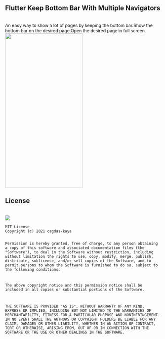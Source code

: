  <h2>Flutter Keep Bottom Bar With Multiple Navigators </h2><br>
An easy way to show a lot of pages by keeping the bottom bar.Show the bottom bar on the desired page.Open the desired page in full screen
<br><img src="https://s3.gifyu.com/images/untitled0a63234ce38d007f.gif" width="250" height="500"/>
<br>
<h2>License</h2><br>
<img src="https://img.shields.io/badge/License-MIT-yellow.svg"/>
<pre><code>MIT License
Copyright (c) 2021 cagdas-kaya

Permission is hereby granted, free of charge, to any person obtaining a copy
of this software and associated documentation files (the "Software"), to deal
in the Software without restriction, including without limitation the rights
to use, copy, modify, merge, publish, distribute, sublicense, and/or sell
copies of the Software, and to permit persons to whom the Software is
furnished to do so, subject to the following conditions:

The above copyright notice and this permission notice shall be included in all
copies or substantial portions of the Software.

THE SOFTWARE IS PROVIDED "AS IS", WITHOUT WARRANTY OF ANY KIND, EXPRESS OR
IMPLIED, INCLUDING BUT NOT LIMITED TO THE WARRANTIES OF MERCHANTABILITY,
FITNESS FOR A PARTICULAR PURPOSE AND NONINFRINGEMENT. IN NO EVENT SHALL THE
AUTHORS OR COPYRIGHT HOLDERS BE LIABLE FOR ANY CLAIM, DAMAGES OR OTHER
LIABILITY, WHETHER IN AN ACTION OF CONTRACT, TORT OR OTHERWISE, ARISING FROM,
OUT OF OR IN CONNECTION WITH THE SOFTWARE OR THE USE OR OTHER DEALINGS IN THE
SOFTWARE.
</code></pre>
